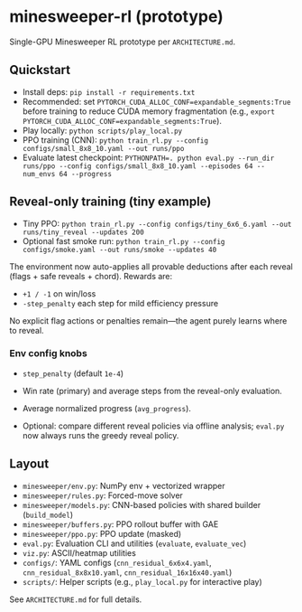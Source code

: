 # minesweeper-rl (prototype)

Single-GPU Minesweeper RL prototype per `ARCHITECTURE.md`.

## Quickstart

- Install deps: `pip install -r requirements.txt`
- Recommended: set `PYTORCH_CUDA_ALLOC_CONF=expandable_segments:True` before training to reduce CUDA memory fragmentation (e.g., `export PYTORCH_CUDA_ALLOC_CONF=expandable_segments:True`).
- Play locally: `python scripts/play_local.py`
- PPO training (CNN): `python train_rl.py --config configs/small_8x8_10.yaml --out runs/ppo`
- Evaluate latest checkpoint: `PYTHONPATH=. python eval.py --run_dir runs/ppo --config configs/small_8x8_10.yaml --episodes 64 --num_envs 64 --progress`

## Reveal-only training (tiny example)

- Tiny PPO: `python train_rl.py --config configs/tiny_6x6_6.yaml --out runs/tiny_reveal --updates 200`
- Optional fast smoke run: `python train_rl.py --config configs/smoke.yaml --out runs/smoke --updates 40`

The environment now auto-applies all provable deductions after each reveal (flags + safe reveals + chord). Rewards are:

- `+1 / -1` on win/loss
- `-step_penalty` each step for mild efficiency pressure

No explicit flag actions or penalties remain—the agent purely learns where to reveal.

### Env config knobs

- `step_penalty` (default `1e-4`)

- Win rate (primary) and average steps from the reveal-only evaluation.
- Average normalized progress (`avg_progress`).
- Optional: compare different reveal policies via offline analysis; `eval.py` now always runs the greedy reveal policy.

## Layout

- `minesweeper/env.py`: NumPy env + vectorized wrapper
- `minesweeper/rules.py`: Forced-move solver
- `minesweeper/models.py`: CNN-based policies with shared builder (`build_model`)
- `minesweeper/buffers.py`: PPO rollout buffer with GAE
- `minesweeper/ppo.py`: PPO update (masked)
- `eval.py`: Evaluation CLI and utilities (`evaluate`, `evaluate_vec`)
- `viz.py`: ASCII/heatmap utilities
- `configs/`: YAML configs (`cnn_residual_6x6x4.yaml`, `cnn_residual_8x8x10.yaml`, `cnn_residual_16x16x40.yaml`)
- `scripts/`: Helper scripts (e.g., `play_local.py` for interactive play)

See `ARCHITECTURE.md` for full details.
